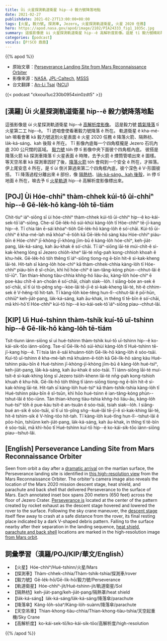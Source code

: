 ```yaml
---
title: Ùi 火星探測軌道衛星 hip--ê 毅力號降落地點
date: 2021-02-27
publishdate: 2021-02-27T13:00:00+08:00
tags: [火星, 毅力號, 探測車, Jezero, 火星探測軌道衛星, 火星 2020 任務]
hero: https://apod.nasa.gov/apod/image/2102/PIA24333_fig1_1035c.jpg
summary: 這張影像是 ùi 火星探測軌道衛星 hip--ê 高解析度影像。這是 tī 毅力號精彩降落 tī 火星第二工 hip--ê。
categories: [podcast]
vocals: [P!SCO 鼎鼎]
---
```


{{% apod %}}

- 原始文章：[Perseverance Landing Site from Mars Reconnaissance Orbiter](https://apod.nasa.gov/apod/ap210227.html)
- 影像來源：[NASA][NASA], [JPL-Caltech][JPL-Caltech], [MSSS][MSSS]
- 台文翻譯：[An-Li Tsai](mailto:thianbun.taigi@gmail.com) ([NCU](https://www.astro.ncu.edu.tw))

{{< podcast "ckxoui1uc230b0954xin0zdt5" >}}

## [漢羅] Ùi 火星探測軌道衛星 hip--ê 毅力號降落地點

這張影像是 ùi 火星探測軌道衛星 hip--ê [高解析度影像][this high-resolution view]。
這是毅力號 [媠氣降落][dramatic arrival t] tī 火星第二工 hip--ê。
Tī 遮咱會使看著毅力號降落 ê 所在。
軌道衛星 ê kha-mé-lah 嘛看會著 kā 毅力號送到火星表面 ê 火星 2020 任務 ê 降落火箭、隔熱枋、la̍k-ká-sáng、kah 後殼 ê 所在。
Tī 影像內底每一个四角框攏是 Jezero 石坑內底 200 公尺闊的區域。
[毅力號][Perseverance is] to̍h 停 tī 影像中央下面彼个四角框內底。
彼搭是降落火箭 kā 探測車降落 tī 火星表面 ê 時陣，去予火箭 ê 煙筒管噴出來 ê 圖樣。
等天空吊車 kā 探測車囥好了後，[降落火箭][descent stage] to̍h 會飛到一个安全 ê 所在，才摔落。
伊上尾安息 ê 所在，是 tī ùi 倒爿算過來第二个四角框內底，彼个深色 ê V-形圖彼搭。
Tī 降落過程分離出來 ê 部份，像 [隔熱枋][heat shield]、[la̍k-ká-sáng、kah 後殼][parachute and back shell]，in 停 tī 地面 ê 所在，嘛去予 tī [火星軌道][from Mars orbit] hip--ê 高解析度影像標出來。



## [POJ] Ùi Hóe-chhiⁿ thàm-chhek kúi-tō ūi-chhiⁿ hip--ê Gē-le̍k-hō kàng-lo̍h tē-tiám

Chit-tiuⁿ iáⁿ-siōng sī ùi hóe-chhiⁿ thàm-chhek kúi-tō ūi-chhiⁿ hip--ê ko-kái-sek-tō͘ iáⁿ-siōng.
Che-sī Gē-le̍k-hō súi-khùi kàng-lo̍h tī Hòe-chhiⁿ tē-jī-kang hip--ê.
Tī chia lán ē-sái khòaⁿ-tio̍h Gē-le̍k-hō kàng-lo̍h ê só͘-chāi.
Kúi-tō ūi-chhiⁿ ê kha-mé-lah mā khòaⁿ-ē-tio̍h kā Gē-le̍k-hō sàng kàu Hóe-chhiⁿ piáu-bīn ê Hóe-chhiⁿ jī-khòng-jī-khòng jīm-bū ê kàng-lo̍h hóe-chìⁿ, keh-jia̍t-pang, la̍k-ká-sáng, kah āu-khak ê só͘-chāi.
Tī iáⁿ-siōng lāi-té múi-chi̍t-ê sì-kak-kheng lóng sī Jezero chio̍h-kheⁿ lāi-té nn̄g-pah kong-chhioh khoah ê khu-he̍k.
Gē-le̍k-hō to̍h thêng tī iáⁿ-siōng tiong-ng ē-bīn hit-ê sì-kak-kheng lāi-té.
Hit-tah sī kàng-lo̍h hóe-chìⁿ kā thàm-chhek-chhia kàng-lo̍h tī Hóe-chhiⁿ piáu-bīn ê sî-chūn, khì hō͘ hóe-chìⁿ ê ian-tâng-kóng phùn--chhut-lâi ê tô͘-iūⁿ.
Tán thian-khong tiàu-chhia khǹg-hó liáu-āu, kàng-lo̍h hóe-chìⁿ ē poe-kàu chi̍t-ê an-choân ê só͘-chāi, chiah siak--lo̍h.
I siāng-bóe an-sek ê só͘-chāi, sī tī ùi tò-pêng sǹg--kòe-lâi tē-jī-ê sì-kak-kheng lāi-té, hit-ê chhim-sek ê V-hêng-tô͘ hit-tah.
Tī kàng-lo̍h kòe-têng hun-lî--chhut-lâi ê pō͘-hūn, chhiūⁿ keh-jia̍t-pang, la̍k-ká-sáng, kah āu-khak, in thêng tī tē-bīn ê só͘-chāi, mā khì-hō͘ tī Hóe-chhíⁿ kúi-tō hip--ê ko-kái-sek-tō͘ iáⁿ-siōng piau--chhut-lâi.


## [KIP] Uì Hué-tshinn thàm-tshik kuí-tō uī-tshinn hip--ê Gē-li̍k-hō kàng-lo̍h tē-tiám

Tsit-tiunn iánn-siōng sī uì hué-tshinn thàm-tshik kuí-tō uī-tshinn hip--ê ko-kái-sik-tōo iánn-siōng.
Tse-sī Gē-li̍k-hō súi-khùi kàng-lo̍h tī Huè-tshinn tē-jī-kang hip--ê.
Tī tsia lán ē-sái khuànn-tio̍h Gē-li̍k-hō kàng-lo̍h ê sóo-tsāi.
Kuí-tō uī-tshinn ê kha-mé-lah mā khuànn-ē-tio̍h kā Gē-li̍k-hō sàng kàu Hué-tshinn piáu-bīn ê Hué-tshinn jī-khòng-jī-khòng jīm-bū ê kàng-lo̍h hué-tsìⁿ, keh-jia̍t-pang, la̍k-ká-sáng, kah āu-khak ê sóo-tsāi.
Tī iánn-siōng lāi-té muí-tsi̍t-ê sì-kak-khing lóng sī Jezero tsio̍h-khenn lāi-té nn̄g-pah kong-tshioh khuah ê khu-hi̍k.
Gē-li̍k-hō to̍h thîng tī iánn-siōng tiong-ng ē-bīn hit-ê sì-kak-khing lāi-té.
Hit-tah sī kàng-lo̍h hué-tsìⁿ kā thàm-tshik-tshia kàng-lo̍h tī Hué-tshinn piáu-bīn ê sî-tsūn, khì hōo hué-tsìnn ê ian-tâng-kóng phùn--tshut-lâi ê tôo-iūnn.
Tán thian-khong tiàu-tshia khǹg-hó liáu-āu, kàng-lo̍h hué-tsìⁿ to̍h ē pue-kàu tsi̍t-ê an-tsuân ê sóo-tsāi, tsiah siak--lo̍h.
I siāng-bué an-sik ê sóo-tsāi, sī tī uì tò-pîng sǹg--kuè-lâi tē-jī-ê sì-kak-khing lāi-té, hit-ê tshim-sik ê V-hîng-tôo hit-tah.
Tī kàng-lo̍h kuè-tîng hun-lî--tshut-lâi ê pōo-hūn, tshiūnn keh-jia̍t-pang, la̍k-ká-sáng, kah āu-khak, in thîng tī tē-bīn ê sóo-tsāi, mā khì-hōo tī Hué-tshínn kuí-tō hip--ê ko-kái-sik-tōo iánn-siōng piau--tshut-lâi.



## [English] Perseverance Landing Site from Mars Reconnaissance Orbiter

Seen from orbit a day after a [dramatic arrival][dramatic arrival e] on the martian surface, the Perseverance landing site is identified in [this high-resolution view][this high-resolution view] from the Mars Reconnaissance Orbiter. The orbiter's camera image also reveals the location of the Mars 2020 mission descent stage, heat shield, and parachute and back shell that delivered Perseverance to the surface of Mars. Each annotated inset box spans 200 meters (650 feet) across the floor of Jezero Crater. [Perseverance is][Perseverance is] located at the center of the pattern created by rocket exhaust as the descent stage hovered and lowered the rover to the surface. Following the sky crane maneuver, the [descent stage][descent stage] itself flew away to crash at a safe distance from the rover, its final resting place indicated by a dark V-shaped debris pattern. Falling to the surface nearby after their separation in the landing sequence, [heat shield][heat shield], [parachute and back shell][parachute and back shell] locations are marked in the high-resolution image [from Mars orbit][from Mars orbit].

## 詞彙學習（漢羅/POJ/KIP/華文/English）

- 【火星】Hóe-chhiⁿ/Hué-tshinn/火星/Mars
- 【探測車】Thàm-chhek-chhia/Thàm-tshik-tshia/探測車/rover
- 【毅力號】Gē-le̍k-hō/Gē-li̍k-hō/毅力號/Perseverance
- 【軌道衛星】Hóe-chhiⁿ-ji̍t/Hué-tshinn-ji̍t/軌道衛星/Sol
- 【隔熱枋】keh-jia̍t-pang/keh-jia̍t-pang/隔熱罩/heat shield
- 【la̍k-ká-sáng】la̍k-ká-sáng/la̍k-ká-sáng/降落傘/parachute
- 【降落傘】Kàng-lo̍h-sòaⁿ/Kàng-lo̍h-suànn/降落傘/parachute
- 【天空吊車】Thian-khong-tiàu-chhia/Thian-khong-tiàu-tshia/天空起重機/Sky Crane
- 【高解析度】ko-kái-sek-tō͘/ko-kái-sik-tōo/高解析度/high-resolution

{{% /apod %}}



[NASA]: https://www.nasa.gov/
[JPL-Caltech]: https://www.jpl.nasa.gov
[MSSS]: http://www.msss.com/
[dramatic arrival e]: https://apod.nasa.gov/apod/ap210223.html
[dramatic arrival t]: https://apod.tw/daily/20210223/
[this high-resolution view]: https://photojournal.jpl.nasa.gov/beta/catalog/PIA24333
[Perseverance is]: https://photojournal.jpl.nasa.gov/catalog/PIA24334
[descent stage]: https://photojournal.jpl.nasa.gov/catalog/PIA24335
[heat shield]: https://photojournal.jpl.nasa.gov/catalog/PIA24337
[parachute and back shell]: https://photojournal.jpl.nasa.gov/catalog/PIA24336
[from Mars orbit]: https://apod.nasa.gov/apod/ap190622.html

